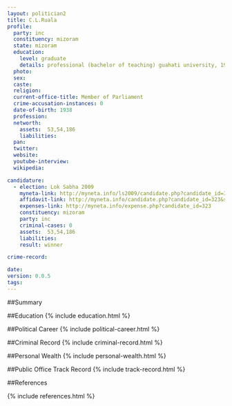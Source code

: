 ```yaml
---
layout: politician2
title: C.L.Ruala
profile: 
  party: inc
  constituency: mizoram
  state: mizoram
  education: 
    level: graduate
    details: professional (bachelor of teaching) guahati university, 1967
  photo: 
  sex: 
  caste: 
  religion: 
  current-office-title: Member of Parliament
  crime-accusation-instances: 0
  date-of-birth: 1938
  profession: 
  networth: 
    assets:  53,54,186
    liabilities: 
  pan: 
  twitter: 
  website: 
  youtube-interview: 
  wikipedia: 

candidature: 
  - election: Lok Sabha 2009
    myneta-link: http://myneta.info/ls2009/candidate.php?candidate_id=323
    affidavit-link: http://myneta.info/candidate.php?candidate_id=323&scan=original
    expenses-link: http://myneta.info/expense.php?candidate_id=323
    constituency: mizoram 
    party: inc
    criminal-cases: 0
    assets:  53,54,186
    liabilities: 
    result: winner 

crime-record: 

date: 
version: 0.0.5
tags: 
---
```

##Summary


##Education
{% include education.html %}


##Political Career
{% include political-career.html %}


##Criminal Record
{% include criminal-record.html %}


##Personal Wealth
{% include personal-wealth.html %}


##Public Office Track Record
{% include track-record.html %}


##References


{% include references.html %}